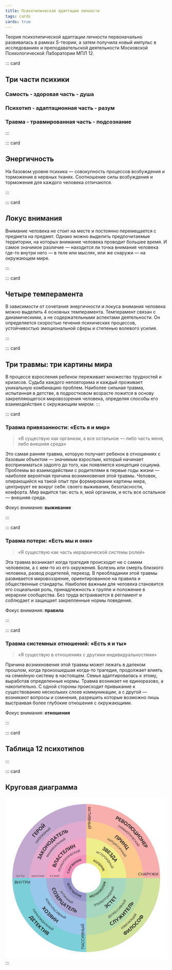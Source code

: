 ```yaml
---
title: Психотипическая адаптация личности
tags: cards
cards: true
---
```



Теория психотипической адаптации личности первоначально развивалась в рамках S-теории, а затем получила новый импульс в исследованиях и преподавательской деятельности Московской Психологической Лаборатории МПЛ 12.

::: card

## <flat-color-icons-multiple-inputs /> Три части психики

### Самость - здоровая часть - душа

### Психотип - адаптационная часть - разум

### Травма - травмированная часть - подсознание


:::


::: card
## <flat-color-icons-idea /> Энергичность

На базовом уровне психика — совокупность процессов возбуждения и торможения в нервных тканях. Соотношение силы возбуждения и торможения для каждого человека отличаются. 

<types-energy />
:::


::: card
## <flat-color-icons-search /> Локус внимания

Внимание человека не стоит на месте и постоянно перемещается с предмета на предмет. Однако можно выделить предпочитаемые территории, на которых внимание человека проводит большее время. И самое значимое различие — находится ли точка внимания человека где-то внутри него — в теле или мыслях, или же снаружи — на окружающем мире.

<types-attention />
:::

::: card
## <flat-color-icons-org-unit/> Четыре темперамента
В зависимости от сочетания энергичности и локуса внимания человека можно выделить 4 основных темперамента. Темперамент связан с динамическими, а не содержательными аспектами деятельности. Он определяется скоростью течения психических процессов, устойчивостью эмоциональной сферы и степенью волевого усилия.

<types-temperaments />
:::

::: card
## Три травмы: три картины мира

В процессе взросления ребенок переживает множество трудностей и кризисов. Судьба каждого неповторима и каждый проживает уникальную комбинацию проблем. Наиболее сильная травма, испытанная в детстве, в подростковом возрасте ложится в основу закрепляющегося мировоззрения человека, определяя способы его взаимодействия с окружающим миром.
:::

::: card

### Травма привязанности: «Есть я и мир»

> «Я существую как организм, а все остальное — либо часть меня, либо внешняя среда»

Это самая ранняя травма, которую получает ребенок в отношениях с базовым объектом — значимым взрослым, который начинает восприниматься задолго до того, как появляется концепция социума. Проблемы во взаимодействии с родителями в первые годы жизни — наиболее вероятная причина возникновения этой травмы. Человек, опирающийся на такой опыт при формировании картины мира, центрирует ее вокруг себя: своего выживания, безопасности, комфорта. Мир видится так: есть я, мой организм, и есть все остальное — внешняя среда.

Фокус внимания: **выживание**

<types-names :level="1" />
:::

::: card

### Травма потери: «Есть мы и они»

> «Я существую как часть иерархической системы ролей»

Эта травма возникает когда трагедия происходит не с самим человеком, а с кем-то из его окружения. Болезнь или смерть близкого человека, развод родителей, переезд. В преобладании этой травмы развивается мировоззрение, ориентированное на правила и общественные стандарты. Наиболее важным для человека становится его социальная роль, принадлежность к группе и положение в иерархии сообщества. Без труда встраивается в регламент и соблюдает и защищает закрепленные нормы поведения.

Фокус внимания: **правила**

<types-names :level="2" />
:::

::: card

###  Травма системных отношений: «Есть я и ты»

> «Я существую в отношениях с другими индивидуальностями»

Причина возникновения этой травмы может лежать в далеком прошлом, когда произошедшая когда-то трагедия, продолжает влиять на семейную систему в настоящем. Семья адаптировалась к этому, выработав определенные нормы. Травма возникает не единоразово, а накопительно. С одной стороны происходит привыкание к существованию нескольких слоев коммуникации, а с другой — возникают вопросы и сомнения, разрешить которые возможно лишь выстраивая более глубокие отношения с окружающими. 

Фокус внимания: **отношения**

<types-names :level="3" />
:::


::: card
## Таблица 12 психотипов

<types-table />
:::


::: card
## Круговая диаграмма

![](./circle12.svg)
:::
